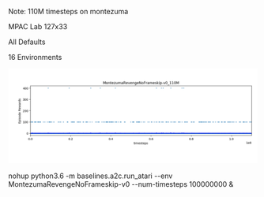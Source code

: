Note: 110M timesteps on montezuma

MPAC Lab 127x33

All Defaults

16 Environments

![Results](https://github.com/andrewgough94/agents/blob/master/atari/experiments/a2cExperiments/montezumarevenge/openai-2018-04-04-15-27-44-060529/Figure_1.png)

nohup python3.6 -m baselines.a2c.run_atari --env MontezumaRevengeNoFrameskip-v0 --num-timesteps 100000000 &
